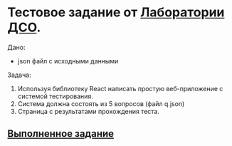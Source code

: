 # Тестовое задание от [Лаборатории ДСО](https://ldso.ru/).

Дано: 
- json файл с исходными данными

Задача: 
1. Используя библиотеку React написать простую веб-приложение с системой тестирования. 
2. Система должна состоять из 5 вопросов (файл q.json) 
3. Страница с результатами прохождения теста.

## [Выполненное задание](https://buhaistrikalo.github.io/ldso/)
